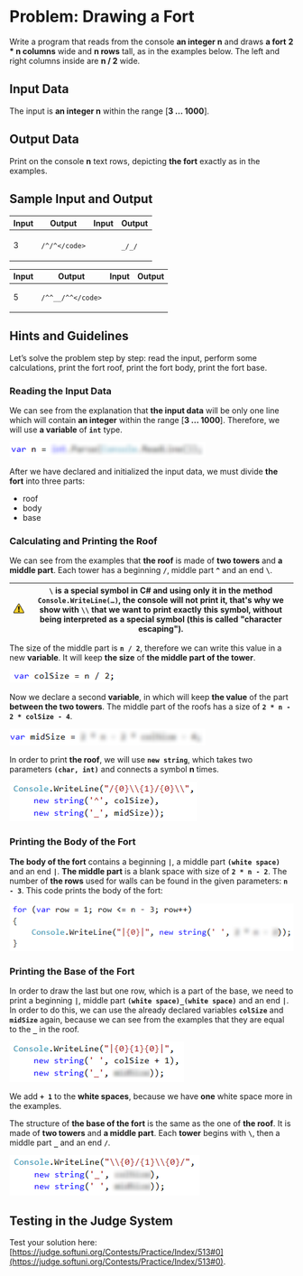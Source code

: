 # Problem: Drawing a Fort

Write a program that reads from the console **an integer n** and draws **a fort** **2 \* n columns** wide and **n rows** tall, as in the examples below. The left and right columns inside are **n / 2** wide.

## Input Data

The input is **an integer n** within the range \[**3 … 1000**].

## Output Data

Print on the console **n** text rows, depicting **the fort** exactly as in the examples.

## Sample Input and Output

| Input | Output                                                                   | Input | Output                                                                                                      |
| ----- | ------------------------------------------------------------------------ | ----- | ----------------------------------------------------------------------------------------------------------- |
| 3     | <p><code>/^\/^\</code><br><code>|    |</code><br><code>\_/\_/</code></p> | 4     | <p><code>/^^\/^^\</code><br><code>|      |</code><br><code>|      |</code><br><code>\__/\__/</code><br></p> |

| Input | Output                                                                                                                                         | Input | Output                                                                                                                                                                                                                                                                          |
| ----- | ---------------------------------------------------------------------------------------------------------------------------------------------- | ----- | ------------------------------------------------------------------------------------------------------------------------------------------------------------------------------------------------------------------------------------------------------------------------------- |
| 5     | <p><code>/^^\__/^^\</code><br><code>|        |</code><br><code>|        |</code><br><code>|   __   |</code><br><code>\__/  \__/</code><br></p> | 8     | <p><code>/^^^^\____/^^^^\</code><br><code>|              |</code><br><code>|              |</code><br><code>|              |</code><br><code>|              |</code><br><code>|              |</code><br><code>|     ____     |</code><br><code>\____/    \____/</code><br></p> |

## Hints and Guidelines

Let’s solve the problem step by step: read the input, perform some calculations, print the fort roof, print the fort body, print the fort base.

### Reading the Input Data

We can see from the explanation that **the input data** will be only one line which will contain **an integer** within the range \[**3 … 1000**]. Therefore, we will use **a variable** of **`int`** type.

![](../../../../assets/chapter-6-2-images/01.Draw-fort-01.png)

After we have declared and initialized the input data, we must divide **the fort** into three parts:

* roof
* body
* base

### Calculating and Printing the Roof

We can see from the examples that **the roof** is made of **two towers** and **a middle part**. Each tower has a beginning **`/`**, middle part **`^`** and an end **`\`**.

| ![](../../../../assets/alert-icon.png) | **`\`** is a special symbol in C# and using only it in the method **`Console.WriteLine(…)`**, the console will not print it, that's why we show with **`\\`** that we want to print exactly this symbol, without being interpreted as a special symbol (this is called "character escaping"). |
| -------------------------------------- | --------------------------------------------------------------------------------------------------------------------------------------------------------------------------------------------------------------------------------------------------------------------------------------------- |

The size of the middle part is **`n / 2`**, therefore we can write this value in a new **variable**. It will keep **the size** of **the middle part of the tower**.

![](../../../../assets/chapter-6-2-images/01.Draw-fort-02.png)

Now we declare a second **variable**, in which will keep **the value** of the part **between the two towers**. The middle part of the roofs has a size of **`2 * n - 2 * colSize - 4`**.

![](../../../../assets/chapter-6-2-images/01.Draw-fort-03.png)

In order to print **the roof**, we will use **`new string`**, which takes two parameters **`(char, int)`** and connects a symbol **n** times.

![](../../../../assets/chapter-6-2-images/01.Draw-fort-04.png)

### Printing the Body of the Fort

**The body of the fort** contains a beginning **`|`**, a middle part **`(white space)`** and an end **`|`**. **The middle part** is a blank space with size of **`2 * n - 2`**. The number of **the rows** used for walls can be found in the given parameters: **`n - 3`**. This code prints the body of the fort:

![](../../../../assets/chapter-6-2-images/01.Draw-fort-05.png)

### Printing the Base of the Fort

In order to draw the last but one row, which is a part of the base, we need to print a beginning **`|`**, middle part **`(white space)_(white space)`** and an end **`|`**. In order to do this, we can use the already declared variables **`colSize`** and **`midSize`** again, because we can see from the examples that they are equal to the **`_`** in the roof.

![](../../../../assets/chapter-6-2-images/01.Draw-fort-06.png)

We add **`+ 1`** to the **white spaces**, because we have **one** white space more in the examples.

The structure of **the base of the fort** is the same as the one of **the roof**. It is made of **two towers** and **a middle part**. Each **tower** begins with **`\`**, then a middle part **`_`** and an end **`/`**.

![](../../../../assets/chapter-6-2-images/01.Draw-fort-07.png)

## Testing in the Judge System

Test your solution here: [https://judge.softuni.org/Contests/Practice/Index/513#0](https://judge.softuni.org/Contests/Practice/Index/513#0).
